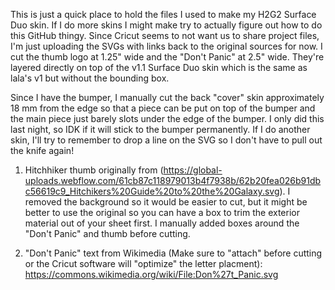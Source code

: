 This is just a quick place to hold the files I used to make my H2G2 Surface Duo skin. If I do more skins I might make try to actually figure out how to do this GitHub thingy. Since Cricut seems to not want us to share project files, I'm just uploading the SVGs with links back to the original sources for now. I cut the thumb logo at 1.25" wide and the "Don't Panic" at 2.5" wide. They're layered directly on top of the v1.1 Surface Duo skin which is the same as lala's v1 but without the bounding box.

Since I have the bumper, I manually cut the back "cover" skin approximately 18 mm from the edge so that a piece can be put on top of the bumper and the main piece just barely slots under the edge of the bumper. I only did this last night, so IDK if it will stick to the bumper permanently. If I do another skin, I'll try to remember to drop a line on the SVG so I don't have to pull out the knife again!

1) Hitchhiker thumb originally from (https://global-uploads.webflow.com/61cb87c118979013b4f7938b/62b20fea026b91dbc56619c9_Hitchikers%20Guide%20to%20the%20Galaxy.svg). I removed the background so it would be easier to cut, but it might be better to use the original so you can have a box to trim the exterior material out of your sheet first. I manually added boxes around the "Don't Panic" and thumb before cutting.

2) "Don't Panic" text from Wikimedia (Make sure to "attach" before cutting or the Cricut software will "optimize" the letter placment): https://commons.wikimedia.org/wiki/File:Don%27t_Panic.svg
